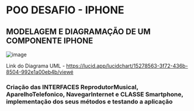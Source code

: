 # POO DESAFIO - IPHONE

## MODELAGEM E DIAGRAMAÇÃO DE UM COMPONENTE IPHONE

![image](https://github.com/user-attachments/assets/2824e7b7-0ced-4981-86bb-ff9f23cc450b)


Link do Diagrama UML - https://lucid.app/lucidchart/15278563-3f72-436b-8504-992e1a00eb4b/viewé

### Criação das INTERFACES ReprodutorMusical, AparelhoTelefonico, NavegarInternet e CLASSE Smartphone, implementação dos seus métodos e testando a aplicação
